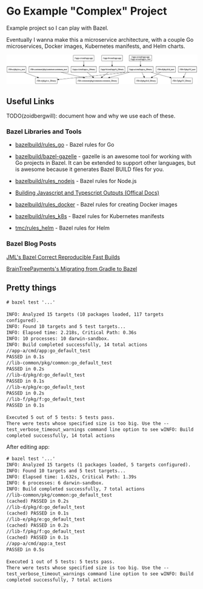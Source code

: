 # Go Example "Complex" Project

Example project so I can play with Bazel.

Eventually I wanna make this a microservice architecture, with a couple Go microservices, Docker images, Kubernetes manifests, and Helm charts.

![Diagram of the Dependency Graph](./mygraph.png)

## Useful Links

TODO(zoidbergwill): document how and why we use each of these.

### Bazel Libraries and Tools

- [bazelbuild/rules_go](https://github.com/bazelbuild/rules_go) - Bazel rules for Go
- [bazelbuild/bazel-gazelle](https://github.com/bazelbuild/bazel-gazelle) - gazelle is an awesome tool for working with Go projects in Bazel. It can be extended to support other languages, but is awesome because it generates Bazel BUILD files for you.

- [bazelbuild/rules_nodejs](https://github.com/bazelbuild/rules_nodejs/) - Bazel rules for Node.js
- [Building Javascript and Typescript Outputs (Offical Docs)](https://docs.bazel.build/versions/master/build-javascript.html)

- [bazelbuild/rules_docker](https://github.com/bazelbuild/rules_docker) - Bazel rules for creating Docker images
- [bazelbuild/rules_k8s](https://github.com/bazelbuild/rules_k8s) - Bazel rules for Kubernetes manifests
- [tmc/rules_helm](https://github.com/tmc/rules_helm) - Bazel rules for Helm

### Bazel Blog Posts

[JML's Bazel Correct Reproducible Fast Builds](https://jml.io/2015/07/bazel-correct-reproducible-fast-builds.html)

[BrainTreePayments's Migrating from Gradle to Bazel](https://www.braintreepayments.com/blog/migrating-from-gradle-to-bazel/)

## Pretty things

```
# bazel test '...'

INFO: Analyzed 15 targets (10 packages loaded, 117 targets configured).
INFO: Found 10 targets and 5 test targets...
INFO: Elapsed time: 2.218s, Critical Path: 0.36s
INFO: 10 processes: 10 darwin-sandbox.
INFO: Build completed successfully, 14 total actions
//app-a/cmd/app:go_default_test                                          PASSED in 0.1s
//lib-common/pkg/common:go_default_test                                  PASSED in 0.2s
//lib-d/pkg/d:go_default_test                                            PASSED in 0.1s
//lib-e/pkg/e:go_default_test                                            PASSED in 0.2s
//lib-f/pkg/f:go_default_test                                            PASSED in 0.1s

Executed 5 out of 5 tests: 5 tests pass.
There were tests whose specified size is too big. Use the --test_verbose_timeout_warnings command line option to see wINFO: Build completed successfully, 14 total actions
```

After editing app:

```
# bazel test '...'
INFO: Analyzed 15 targets (1 packages loaded, 5 targets configured).
INFO: Found 10 targets and 5 test targets...
INFO: Elapsed time: 1.632s, Critical Path: 1.39s
INFO: 6 processes: 6 darwin-sandbox.
INFO: Build completed successfully, 7 total actions
//lib-common/pkg/common:go_default_test                         (cached) PASSED in 0.2s
//lib-d/pkg/d:go_default_test                                   (cached) PASSED in 0.1s
//lib-e/pkg/e:go_default_test                                   (cached) PASSED in 0.2s
//lib-f/pkg/f:go_default_test                                   (cached) PASSED in 0.1s
//app-a/cmd/app:a_test                                                   PASSED in 0.5s

Executed 1 out of 5 tests: 5 tests pass.
There were tests whose specified size is too big. Use the --test_verbose_timeout_warnings command line option to see wINFO: Build completed successfully, 7 total actions
```
